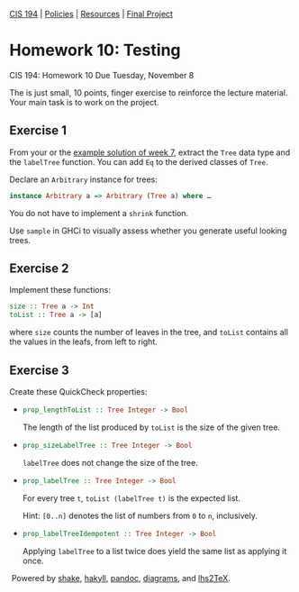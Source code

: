 [CIS 194](https://www.seas.upenn.edu/~cis194/fall16/index.html) | [Policies](https://www.seas.upenn.edu/~cis194/fall16/policies.html) | [Resources](https://www.seas.upenn.edu/~cis194/fall16/resources.html) | [Final Project](https://www.seas.upenn.edu/~cis194/fall16/final.html)

# Homework 10: Testing

CIS 194: Homework 10
 Due Tuesday, November 8

The is just small, 10 points, finger exercise to reinforce the lecture material. Your main task is to work on the project.

## Exercise 1

From your or the [example solution of week 7](https://www.seas.upenn.edu/~cis194/fall16/sols/07-laziness.hs), extract the `Tree` data type and the `labelTree` function. You can add `Eq` to the derived classes of `Tree`.

Declare an `Arbitrary` instance for trees:

```haskell
instance Arbitrary a => Arbitrary (Tree a) where …
```

You do not have to implement a `shrink` function.

Use `sample` in GHCi to visually assess whether you generate useful looking trees.

## Exercise 2

Implement these functions:

```haskell
size :: Tree a -> Int
toList :: Tree a -> [a]
```

where `size` counts the number of leaves in the tree, and `toList` contains all the values in the leafs, from left to right.

## Exercise 3

Create these QuickCheck properties:

- ```haskell
  prop_lengthToList :: Tree Integer -> Bool
  ```

  The length of the list produced by `toList` is the size of the given tree.

- ```haskell
  prop_sizeLabelTree :: Tree Integer -> Bool
  ```

  `labelTree` does not change the size of the tree.

- ```haskell
  prop_labelTree :: Tree Integer -> Bool
  ```

  For every tree `t`, `toList (labelTree t)` is the expected list.

  Hint: `[0..n]` denotes the list of numbers from `0` to `n`, inclusively.

- ```haskell
  prop_labelTreeIdempotent :: Tree Integer -> Bool
  ```

  Applying `labelTree` to a list twice does yield the same list as applying it once.

​      Powered      by [shake](http://community.haskell.org/~ndm/shake/),      [hakyll](http://jaspervdj.be/hakyll/index.html),      [pandoc](http://johnmacfarlane.net/pandoc/),      [diagrams](http://projects.haskell.org/diagrams),      and [lhs2TeX](http://www.andres-loeh.de/lhs2tex/).          

  